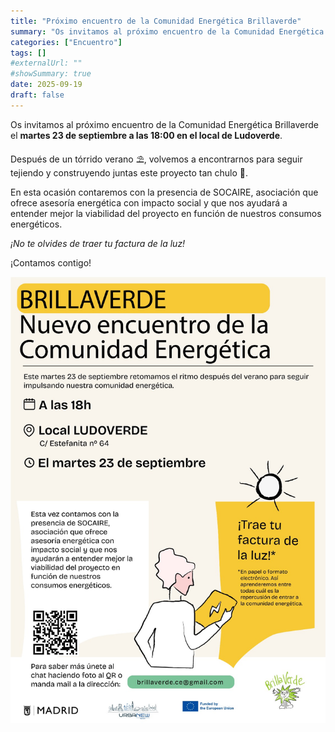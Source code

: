 ```yaml
---
title: "Próximo encuentro de la Comunidad Energética Brillaverde"
summary: "Os invitamos al próximo encuentro de la Comunidad Energética Brillaverde el **martes 23 de septiembre a las 18:00 en el local de Ludoverde**. "
categories: ["Encuentro"]
tags: []
#externalUrl: ""
#showSummary: true
date: 2025-09-19
draft: false
---
```


Os invitamos al próximo encuentro de la Comunidad Energética Brillaverde el **martes 23 de septiembre a las 18:00 en el local de Ludoverde**.

Después de un tórrido verano ⛱, volvemos a encontrarnos para seguir tejiendo y construyendo juntas este proyecto tan chulo 🌻.

En esta ocasión contaremos con la presencia de SOCAIRE, asociación que ofrece asesoría energética con impacto social y que nos ayudará a entender mejor la viabilidad del proyecto en función de nuestros consumos energéticos.

_¡No te olvides de traer tu factura de la luz!_

¡Contamos contigo!

![Cartel Encuentro Brillaverde](featured.jpg)   